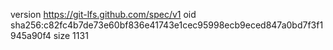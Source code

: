version https://git-lfs.github.com/spec/v1
oid sha256:c82fc4b7de73e60bf836e41743e1cec95998ecb9eced847a0bd7f3f1945a90f4
size 1131

